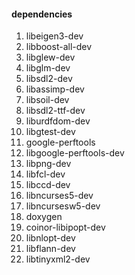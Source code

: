 #### dependencies

1. libeigen3-dev
2. libboost-all-dev
3. libglew-dev
4. libglm-dev
5. libsdl2-dev 
6. libassimp-dev 
7. libsoil-dev 
8. libsdl2-ttf-dev 
9. liburdfdom-dev 
10. libgtest-dev 
11. google-perftools 
12. libgoogle-perftools-dev 
13. libpng-dev 
14. libfcl-dev 
15. libccd-dev 
16. libncurses5-dev 
17. libncursesw5-dev 
18. doxygen 
19. coinor-libipopt-dev 
20. libnlopt-dev 
21. libflann-dev 
22. libtinyxml2-dev
